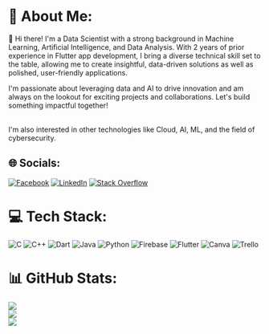 # 💫 About Me:
👋 Hi there! I'm a Data Scientist with a strong background in Machine Learning, Artificial Intelligence, and Data Analysis. With 2 years of prior experience in Flutter app development, I bring a diverse technical skill set to the table, allowing me to create insightful, data-driven solutions as well as polished, user-friendly applications.

I'm passionate about leveraging data and AI to drive innovation and am always on the lookout for exciting projects and collaborations. Let's build something impactful together!

<br>I'm also interested in other technologies like Cloud, AI, ML, and the field of cybersecurity.


## 🌐 Socials:
[![Facebook](https://img.shields.io/badge/Facebook-%231877F2.svg?logo=Facebook&logoColor=white)](https://facebook.com/khaledhassan204) [![LinkedIn](https://img.shields.io/badge/LinkedIn-%230077B5.svg?logo=linkedin&logoColor=white)](https://linkedin.com/in/khaled-hassan-6594671a4) [![Stack Overflow](https://img.shields.io/badge/-Stackoverflow-FE7A16?logo=stack-overflow&logoColor=white)](https://stackoverflow.com/users/12905036) 

# 💻 Tech Stack:
![C](https://img.shields.io/badge/c-%2300599C.svg?style=for-the-badge&logo=c&logoColor=white) ![C++](https://img.shields.io/badge/c++-%2300599C.svg?style=for-the-badge&logo=c%2B%2B&logoColor=white) ![Dart](https://img.shields.io/badge/dart-%230175C2.svg?style=for-the-badge&logo=dart&logoColor=white) ![Java](https://img.shields.io/badge/java-%23ED8B00.svg?style=for-the-badge&logo=java&logoColor=white) ![Python](https://img.shields.io/badge/python-3670A0?style=for-the-badge&logo=python&logoColor=ffdd54) ![Firebase](https://img.shields.io/badge/firebase-%23039BE5.svg?style=for-the-badge&logo=firebase) ![Flutter](https://img.shields.io/badge/Flutter-%2302569B.svg?style=for-the-badge&logo=Flutter&logoColor=white) ![Canva](https://img.shields.io/badge/Canva-%2300C4CC.svg?style=for-the-badge&logo=Canva&logoColor=white) ![Trello](https://img.shields.io/badge/Trello-%23026AA7.svg?style=for-the-badge&logo=Trello&logoColor=white)
# 📊 GitHub Stats:
![](https://github-readme-stats.vercel.app/api?username=khaledhassann&theme=dark&hide_border=false&include_all_commits=false&count_private=false)<br/>
![](https://github-readme-streak-stats.herokuapp.com/?user=khaledhassann&theme=dark&hide_border=false)<br/>
![](https://github-readme-stats.vercel.app/api/top-langs/?username=khaledhassann&theme=dark&hide_border=false&include_all_commits=false&count_private=false&layout=compact)

<!-- Proudly created with GPRM ( https://gprm.itsvg.in ) -->

